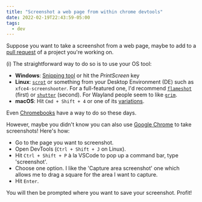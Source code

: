 ```yaml
---
title: "Screenshot a web page from within chrome devtools"
date: 2022-02-19T22:43:59-05:00
tags:
  - dev
---
```


Suppose you want to take a screenshot from a web page, maybe to add to a [pull
request](https://github.com/miniflux/v2/pull/1341) of a project you're working
on.

(i) The straightforward way to do so is to use your OS tool:

- **Windows**: [Snipping
  tool](https://support.microsoft.com/en-us/windows/use-snipping-tool-to-capture-screenshots-00246869-1843-655f-f220-97299b865f6b)
  or hit the _PrintScreen_ key
- **Linux**: [`scrot`](https://github.com/resurrecting-open-source-projects/scrot) or something from your Desktop Environment (DE) such as
  `xfce4-screenshooter`. For a full-featured one, I'd recommend
  [`flameshot`](https://flameshot.org/) (first) or
  [`shutter`](https://shutter-project.org/) (second). For Wayland people seem
  to like [`grim`](https://wayland.emersion.fr/grim/).
- **macOS**: Hit `Cmd + Shift + 4` or one of its
  [variations](https://support.apple.com/en-ca/HT201361).

Even [Chromebooks](https://support.google.com/chromebook/answer/10474268?hl=en)
have a way to do so these days.

However, maybe you didn't know you can also use [Google Chrome](https://www.google.com/intl/en_ca/chrome/) to take screenshots! Here's how:

- Go to the page you want to screenshot.
- Open DevTools (`Ctrl + Shift + J` on Linux).
- Hit `Ctrl + Shift + P` à la VSCode to pop up a command bar, type 'screenshot'.
- Choose one option. I like the 'Capture area screenshot' one which allows me to drag a square for the area I want to capture.
- Hit `Enter`.

You will then be prompted where you want to save your screenshot. Profit!
